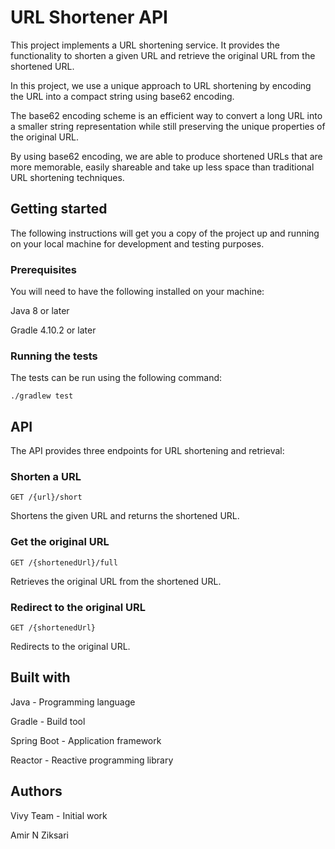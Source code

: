 # URL Shortener API
This project implements a URL shortening service. It provides the functionality to shorten a given URL and retrieve the original URL from the shortened URL.

In this project, we use a unique approach to URL shortening by encoding the URL into a compact string using base62 encoding.

The base62 encoding scheme is an efficient way to convert a long URL into a smaller string representation while still preserving the unique properties of the original URL.

By using base62 encoding, we are able to produce shortened URLs that are more memorable, easily shareable and take up less space than traditional URL shortening techniques.
## Getting started
The following instructions will get you a copy of the project up and running on your local machine for development and testing purposes.

### Prerequisites
You will need to have the following installed on your machine:

Java 8 or later

Gradle 4.10.2 or later

### Running the tests
The tests can be run using the following command:
```
./gradlew test
```
## API
The API provides three endpoints for URL shortening and retrieval:

### Shorten a URL
````
GET /{url}/short
````
Shortens the given URL and returns the shortened URL.

### Get the original URL
````
GET /{shortenedUrl}/full
````
Retrieves the original URL from the shortened URL.

### Redirect to the original URL
````
GET /{shortenedUrl}
````
Redirects to the original URL.

## Built with
Java - Programming language

Gradle - Build tool

Spring Boot - Application framework

Reactor - Reactive programming library

## Authors
Vivy Team - Initial work

Amir N Ziksari